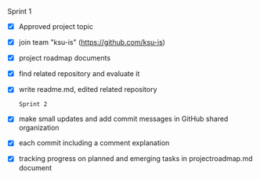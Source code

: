 Sprint 1

- [x] Approved project topic
- [x] join team "ksu-is" (https://github.com/ksu-is)
- [x] project roadmap documents
- [X] find related repository and evaluate it
- [X] write readme.md, edited related repository

      Sprint 2
 - [x] make small updates and add commit messages in GitHub shared organization
 - [x] each commit including a comment explanation
 - [x] tracking progress on planned and emerging tasks in projectroadmap.md document
